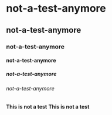 # not-a-test-anymore
## not-a-test-anymore
### not-a-test-anymore
#### not-a-test-anymore
##### not-a-test-anymore
###### not-a-test-anymore

**This is not a test**
__This is not a test__
